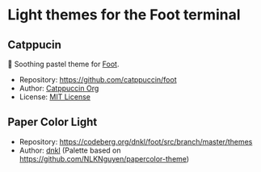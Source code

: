 # Light themes for the Foot terminal 
## Catppucin
🦶 Soothing pastel theme for [Foot](https://codeberg.org/dnkl/foot).

- Repository: https://github.com/catppuccin/foot  
- Author: [Catppuccin Org](https://github.com/catppuccin)
- License: [MIT License](https://github.com/jetblack0/dotfiles/blob/master/config/foot/themes/LICENSE)

## Paper Color Light
- Repository: https://codeberg.org/dnkl/foot/src/branch/master/themes
- Author: [dnkl](https://codeberg.org/dnkl) (Palette based on https://github.com/NLKNguyen/papercolor-theme)
